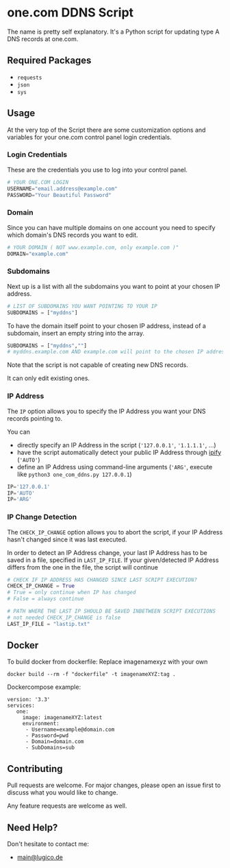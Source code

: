 # one.com DDNS Script

The name is pretty self explanatory. It's a Python script for updating type A DNS records at one.com.

## Required Packages
- `requests`
- `json`
- `sys`

## Usage
At the very top of the Script there are some customization options and variables for your one.com control panel login credentials.

### Login Credentials
These are the credentials you use to log into your control panel.
```python
# YOUR ONE.COM LOGIN
USERNAME="email.address@example.com"
PASSWORD="Your Beautiful Password"
```

### Domain
Since you can have multiple domains on one account you need to specify which domain's DNS records you want to edit.
```python
# YOUR DOMAIN ( NOT www.example.com, only example.com )"
DOMAIN="example.com"
```

### Subdomains
Next up is a list with all the subdomains you want to point at your chosen IP address.
```python
# LIST OF SUBDOMAINS YOU WANT POINTING TO YOUR IP
SUBDOMAINS = ["myddns"]
```
To have the domain itself point to your chosen IP address, instead of a subdomain, insert an empty string into the array.
```python
SUBDOMAINS = ["myddns",""]
# myddns.example.com AND example.com will point to the chosen IP address
```

Note that the script is not capable of creating new DNS records.

It can only edit existing ones.

### IP Address
The `IP` option allows you to specify the IP Address you want your DNS records pointing to.

You can
- directly specify an IP Address in the script (`'127.0.0.1'`, `'1.1.1.1'`, ...)
- have the script automatically detect your public IP Address through [ipify](https://www.ipify.org) (`'AUTO'`)
- define an IP Address using command-line arguments (`'ARG'`, execute like `python3 one_com_ddns.py 127.0.0.1`)
```python
IP='127.0.0.1'
IP='AUTO'
IP='ARG'
```

### IP Change Detection
The `CHECK_IP_CHANGE` option allows you to abort the script, if your IP Address hasn't changed since it was last executed.

In order to detect an IP Address change, your last IP Address has to be saved in a file, specified in `LAST_IP_FILE`. If your given/detected IP Address differs from the one in the file, the script will continue
```python
# CHECK IF IP ADDRESS HAS CHANGED SINCE LAST SCRIPT EXECUTION?
CHECK_IP_CHANGE = True
# True = only continue when IP has changed
# False = always continue

# PATH WHERE THE LAST IP SHOULD BE SAVED INBETWEEN SCRIPT EXECUTIONS
# not needed CHECK_IP_CHANGE is false
LAST_IP_FILE = "lastip.txt"
```

## Docker

To build docker from dockerfile: Replace imagenamexyz with your own
```
docker build --rm -f "dockerfile" -t imagenameXYZ:tag . 
```
Dockercompose example:
```
version: '3.3'
services:
   one:
     image: imagenameXYZ:latest
     environment:
      - Username=example@domain.com
      - Password=pwd
      - Domain=domain.com
      - SubDomains=sub
```


## Contributing
Pull requests are welcome. For major changes, please open an issue first to discuss what you would like to change.

Any feature requests are welcome as well.

## Need Help?
Don't hesitate to contact me:
- [main@lugico.de](mailto:main@lugico.de)

